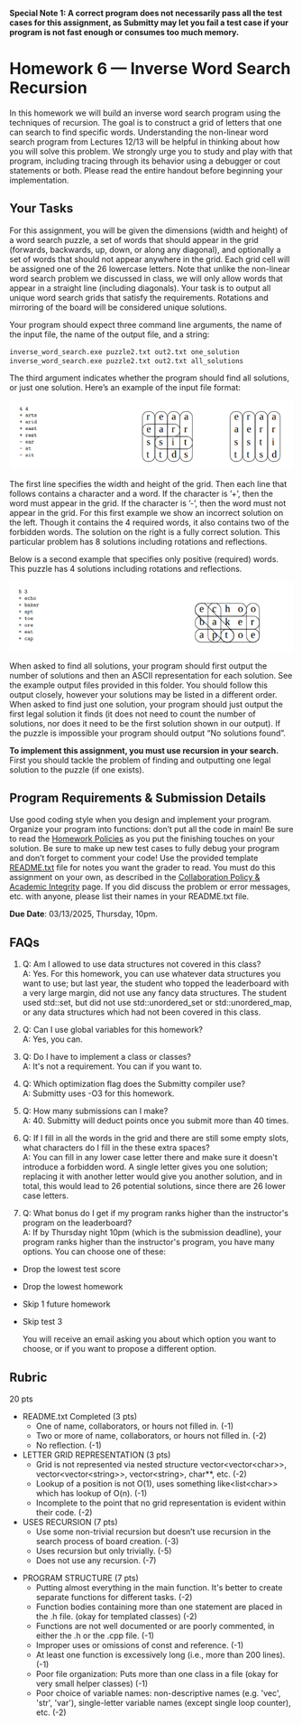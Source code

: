 **Special Note 1: A correct program does not necessarily pass all the test cases for this assignment, as Submitty may let you fail a test case if your program is not fast enough or consumes too much memory.**

# Homework 6 — Inverse Word Search Recursion

In this homework we will build an inverse word search program using the techniques of recursion. 
The goal is to construct a grid of letters that one can search to find specific words. Understanding the non-linear word
search program from Lectures 12/13 will be helpful in thinking about how you will solve this problem.
We strongly urge you to study and play with that program, including tracing through its behavior using a
debugger or cout statements or both. Please read the entire handout before beginning your implementation.

## Your Tasks

For this assignment, you will be given the dimensions (width and height) of a word search puzzle, a set of
words that should appear in the grid (forwards, backwards, up, down, or along any diagonal), and optionally
a set of words that should not appear anywhere in the grid. Each grid cell will be assigned one of the 26
lowercase letters. Note that unlike the non-linear word search problem we discussed in class, we will only
allow words that appear in a straight line (including diagonals). Your task is to output all unique word
search grids that satisfy the requirements. Rotations and mirroring of the board will be considered unique
solutions.

Your program should expect three command line arguments, the name of the input file, the name of the
output file, and a string:

```console
inverse_word_search.exe puzzle2.txt out2.txt one_solution
inverse_word_search.exe puzzle2.txt out2.txt all_solutions
```

The third argument indicates whether the program should find all solutions, or just one solution. Here’s an
example of the input file format:

![alt text](example1.png "example1")

The first line specifies the width and height of the grid. Then each line that follows contains a character
and a word. If the character is ’+’, then the word must appear in the grid. If the character is ’-’, then the
word must not appear in the grid. For this first example we show an incorrect solution on the left. Though
it contains the 4 required words, it also contains two of the forbidden words. The solution on the right is a
fully correct solution. This particular problem has 8 solutions including rotations and reflections.

Below is a second example that specifies only positive (required) words. This puzzle has 4 solutions including
rotations and reflections.

![alt text](example2.png "example2")

When asked to find all solutions, your program should first output the number of solutions and then an
ASCII representation for each solution. See the example output files provided in this folder. You should follow
this output closely, however your solutions may be listed in a different order. When asked to find just one
solution, your program should just output the first legal solution it finds (it does not need to count the
number of solutions, nor does it need to be the first solution shown in our output). If the puzzle is impossible
your program should output “No solutions found”.

**To implement this assignment, you must use recursion in your search.** First you should tackle the problem of finding and outputting one legal solution to the puzzle (if one exists).

<!-- ## Algorithm Analysis

For larger, more complex examples, this is a really hard problem. Your program should be able to handle the small puzzles we have created in a reasonable amount of time. You should make up your own test cases as well to understand this complexity. Include these test cases with your submission (they will be graded).
Summarize the results of your testing, which test cases completed successfully and the approximate “wall clock time” for completion of each test. The UNIX/WSL time command can be prepended to your command line to estimate the running time:

```console
time inverse_word_search.exe puzzle1.txt out1.txt one_solution
```

Once you have finished your implementation and testing, analyze the performance of your algorithm using order notation. What important variables control the complexity of a particular problem? The width & height of the grid (w and h), the number of required words (r), the number of forbidden words (f), the number of letters in each word (l), the number of solutions (s)? In your plain text README.txt file, write a concise paragraph (< 200 words) justifying your answer. Also include a simple table summarizing the running time and number of solutions found by your program on each of the provided examples. Note: It’s ok if your program can’t solve the biggest puzzles in a reasonable amount of time.-->

## Program Requirements & Submission Details

Use good coding style when you design and implement your program. Organize your program into functions:
don’t put all the code in main! Be sure to read the [Homework Policies](https://www.cs.rpi.edu/academics/courses/spring25/csci1200/homework_policies.php) as you put the finishing touches on your solution. Be sure to make up new test cases to fully debug your program and don’t forget
to comment your code! Use the provided template [README.txt](./README.txt) file for notes you want the grader to read.
You must do this assignment on your own, as described in the [Collaboration Policy & Academic Integrity](https://www.cs.rpi.edu/academics/courses/spring25/csci1200/academic_integrity.php) page. If you did discuss the problem or error messages, etc. with anyone, please list their names in your README.txt file.

**Due Date**: 03/13/2025, Thursday, 10pm.

## FAQs

1. Q: Am I allowed to use data structures not covered in this class?  
   A: Yes. For this homework, you can use whatever data structures you want to use; but last year, the student who topped the leaderboard with a very large margin, did not use any fancy data structures. The student used std::set, but did not use std::unordered_set or std::unordered_map, or any data structures which had not been covered in this class.

2. Q: Can I use global variables for this homework?  
   A: Yes, you can.

3. Q: Do I have to implement a class or classes?  
   A: It's not a requirement. You can if you want to.

4. Q: Which optimization flag does the Submitty compiler use?  
   A: Submitty uses -O3 for this homework.

5. Q: How many submissions can I make?  
   A: 40. Submitty will deduct points once you submit more than 40 times.

6. Q: If I fill in all the words in the grid and there are still some empty slots, what characters do I fill in the these extra spaces?  
   A: You can fill in any lower case letter there and make sure it doesn't introduce a forbidden word. A single letter gives you one solution; replacing it with another letter would give you another solution, and in total, this would lead to 26 potential solutions, since there are 26 lower case letters.

7. Q: What bonus do I get if my program ranks higher than the instructor's program on the leaderboard?  
   A: If by Thursday night 10pm (which is the submission deadline), your program ranks higher than the instructor's program, you have many options. You can choose one of these:
- Drop the lowest test score
- Drop the lowest homework
- Skip 1 future homework
- Skip test 3

   You will receive an email asking you about which option you want to choose, or if you want to propose a different option.

## Rubric

20 pts
 - README.txt Completed (3 pts)
   - One of name, collaborators, or hours not filled in. (-1)
   - Two or more of name, collaborators, or hours not filled in. (-2)
   - No reflection. (-1)
 - LETTER GRID REPRESENTATION (3 pts)
   - Grid is not represented via nested structure vector&lt;vector&lt;char&gt;&gt;, vector&lt;vector&lt;string&gt;&gt;, vector&lt;string&gt;, char\*\*, etc. (-2)
   - Lookup of a position is not O(1), uses something like&lt;list&lt;char&gt;&gt; which has lookup of O(n). (-1)
   - Incomplete to the point that no grid representation is evident within their code. (-2)
 - USES RECURSION (7 pts)
   - Use some non-trivial recursion but doesn’t use recursion in the search process of board creation. (-3)
   - Uses recursion but only trivially. (-5)
   - Does not use any recursion. (-7)
<!-- - ALGORITHM ANALYSIS (In terms of the grid dimensions, the # of words, # of letters per word, the number of solutions etc.  Looking for both an answer in order notation and a well-written justification in the plaintext README.txt file.) (5 pts)
   - No order notation provided (-5)
   - Order notation not written in terms of the provided variables w,h,r,f,l,s. Introduces new vars or provides it just in terms of n. (-2)
   - Incorrect order notation. (-2)
   - Order notation not simplified. (-1)
   - No justification provided. (-4)
   - Insufficient justification (tables alone are not enough). (-1)
   - Did not finish but provides a reasonable analysis with respect to a theoretical implementation and properly justifies it. (-2)
   - Did not finish but provides a runtime and some small analysis for a theoretical solution. (-4)
   - Correct order notation for a largely incomplete implementation. (-4)
 - TESTING SUMMARY & NEW TEST CASES (Included with submission and discussed in README.txt) (3 pts)
   - Does not provide an adequate description of what the new testcases were in the README. (-2)
   - Did not provide running times of the new test cases. (-1)
   - Provides new test case description but implementation/test was missing from the submission. (-1)
   - Did not provide new test cases or implementation too incomplete for new test cases. (-3)-->
 - PROGRAM STRUCTURE (7 pts)
   - Putting almost everything in the main function. It's better to create separate functions for different tasks. (-2)
   - Function bodies containing more than one statement are placed in the .h file. (okay for templated classes) (-2)
   - Functions are not well documented or are poorly commented, in either the .h or the .cpp file. (-1)
   - Improper uses or omissions of const and reference. (-1)
   - At least one function is excessively long (i.e., more than 200 lines). (-1)
   - Poor file organization: Puts more than one class in a file (okay for very small helper classes) (-1)
   - Poor choice of variable names: non-descriptive names (e.g. 'vec', 'str', 'var'), single-letter variable names (except single loop counter), etc. (-2)
